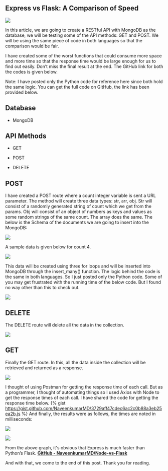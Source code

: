 ## Express vs Flask: A Comparison of Speed

![](https://cdn-images-1.medium.com/max/3840/1*q02n0nJTxJTm_KKWLtsLYA.png)

In this article, we are going to create a RESTful API with MongoDB as the database, we will be testing some of the API methods: GET and POST. We will be using the same piece of code in both languages so that the comparison would be fair.

I have created some of the worst functions that could consume more space and more time so that the response time would be large enough for us to find out easily. Don’t miss the final result at the end. The GitHub link for both the codes is given below.

Note: I have posted only the Python code for reference here since both hold the same logic. You can get the full code on GitHub, the link has been provided below.

## Database

* MongoDB

## API Methods

* GET

* POST

* DELETE

## POST

I have created a POST route where a count integer variable is sent a URL parameter. The method will create three data types: str, arr, obj. Str will consist of a randomly generated string of count which we get from the params. Obj will consist of an object of numbers as keys and values as some random strings of the same count. The array does the same. The below is the Schema of the documents we are going to insert into the MongoDB:

![](https://cdn-images-1.medium.com/max/2720/1*yqwoQuEb3r7gBNtXM5vpRg.png)

A sample data is given below for count 4.

![](https://cdn-images-1.medium.com/max/2720/1*3R1hF6Pp6CvaBUDP3O8AhQ.png)

This data will be created using three for loops and will be inserted into MongoDB through the insert_many() function. The logic behind the code is the same in both languages. So I just posted only the Python code. Some of you may get frustrated with the running time of the below code. But I found no way other than this to check out.

![](https://cdn-images-1.medium.com/max/2720/1*FzqdX29KcyGJbNgwKSH24w.png)

## DELETE

The DELETE route will delete all the data in the collection.

![](https://cdn-images-1.medium.com/max/2720/1*f-NaQDogEH4-lO9bAGG1Eg.png)

## GET

Finally the GET route. In this, all the data inside the collection will be retrieved and returned as a response.

![](https://cdn-images-1.medium.com/max/2720/1*WwTSdRiVPdsr7yz6YL1AyA.png)

I thought of using Postman for getting the response time of each call. But as a programmer, I thought of automating things so I used Axios with Node to get the response times of each call. I have shared the code for getting the response time below.
{% gist https://gist.github.com/NaveenkumarMD/3729aff47cdec6ac2c0b88a3eb25ea2b.js %}
And finally, the results were as follows, the times are noted in milliseconds:

![](https://cdn-images-1.medium.com/max/2000/1*68NGcv4t8U7_qoPhYpMnpA.png)

![](https://cdn-images-1.medium.com/max/2000/1*LMXf9FMGLOYy4qnA-Ohnkw.png)

From the above graph, it's obvious that Express is much faster than Python’s Flask.
[**GitHub - NaveenkumarMD/Node-vs-Flask**](https://github.com/NaveenkumarMD/Node-vs-Flask)

And with that, we come to the end of this post. Thank you for reading.

